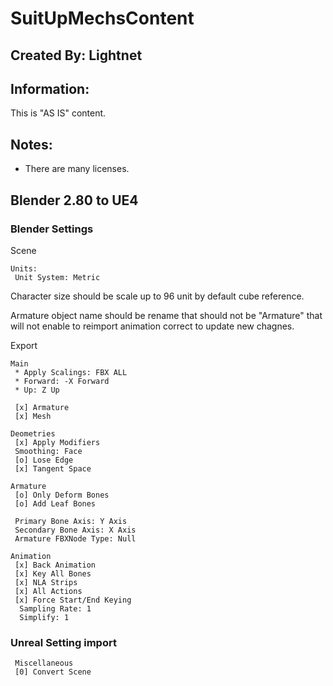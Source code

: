 # SuitUpMechsContent

## Created By: Lightnet

## Information:
 This is "AS IS" content.
 
## Notes:
 * There are many licenses.
 
## Blender 2.80 to UE4

### Blender Settings

Scene
```
Units:
 Unit System: Metric
```

Character size should be scale up to 96 unit by default cube reference.

Armature object name should be rename that should not be "Armature" that will not enable to reimport animation correct to update new chagnes.

Export
```
Main
 * Apply Scalings: FBX ALL
 * Forward: -X Forward
 * Up: Z Up
 
 [x] Armature
 [x] Mesh

Deometries
 [x] Apply Modifiers
 Smoothing: Face
 [o] Lose Edge
 [x] Tangent Space

Armature
 [o] Only Deform Bones
 [o] Add Leaf Bones

 Primary Bone Axis: Y Axis
 Secondary Bone Axis: X Axis
 Armature FBXNode Type: Null

Animation
 [x] Back Animation
 [x] Key All Bones
 [x] NLA Strips
 [x] All Actions
 [x] Force Start/End Keying
  Sampling Rate: 1
  Simplify: 1
```

### Unreal Setting import
```
 Miscellaneous
 [0] Convert Scene 
```